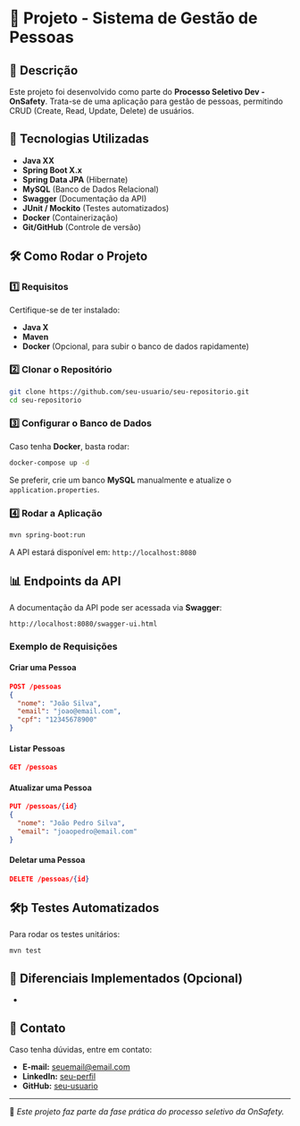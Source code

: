 # 🔧 Projeto - Sistema de Gestão de Pessoas

## 📄 Descrição

Este projeto foi desenvolvido como parte do **Processo Seletivo Dev - OnSafety**. Trata-se de uma aplicação para gestão de pessoas, permitindo CRUD (Create, Read, Update, Delete) de usuários.

## 🔧 Tecnologias Utilizadas

- **Java XX**
- **Spring Boot X.x**
- **Spring Data JPA** (Hibernate)
- **MySQL** (Banco de Dados Relacional)
- **Swagger** (Documentação da API)
- **JUnit / Mockito** (Testes automatizados)
- **Docker** (Containerização)
- **Git/GitHub** (Controle de versão)

## 🛠 Como Rodar o Projeto

### **1️⃣ Requisitos**

Certifique-se de ter instalado:

- **Java X**
- **Maven**
- **Docker** (Opcional, para subir o banco de dados rapidamente)

### **2️⃣ Clonar o Repositório**

```bash
git clone https://github.com/seu-usuario/seu-repositorio.git
cd seu-repositorio
```

### **3️⃣ Configurar o Banco de Dados**

Caso tenha **Docker**, basta rodar:

```bash
docker-compose up -d
```

Se preferir, crie um banco **MySQL** manualmente e atualize o `application.properties`.

### **4️⃣ Rodar a Aplicação**

```bash
mvn spring-boot:run
```

A API estará disponível em: `http://localhost:8080`

## 📊 Endpoints da API

A documentação da API pode ser acessada via **Swagger**:

```
http://localhost:8080/swagger-ui.html
```

### **Exemplo de Requisições**

#### **Criar uma Pessoa**

```json
POST /pessoas
{
  "nome": "João Silva",
  "email": "joao@email.com",
  "cpf": "12345678900"
}
```

#### **Listar Pessoas**

```json
GET /pessoas
```

#### **Atualizar uma Pessoa**

```json
PUT /pessoas/{id}
{
  "nome": "João Pedro Silva",
  "email": "joaopedro@email.com"
}
```

#### **Deletar uma Pessoa**

```json
DELETE /pessoas/{id}
```

## 🛠þ Testes Automatizados

Para rodar os testes unitários:

```bash
mvn test
```

## 🌟 Diferenciais Implementados (Opcional)

-

## 📢 Contato

Caso tenha dúvidas, entre em contato:

- **E-mail:** [seuemail@email.com](mailto\:seuemail@email.com)
- **LinkedIn:** [seu-perfil](https://www.linkedin.com/in/seu-perfil)
- **GitHub:** [seu-usuario](https://github.com/seu-usuario)

---

🎯 *Este projeto faz parte da fase prática do processo seletivo da OnSafety.*

